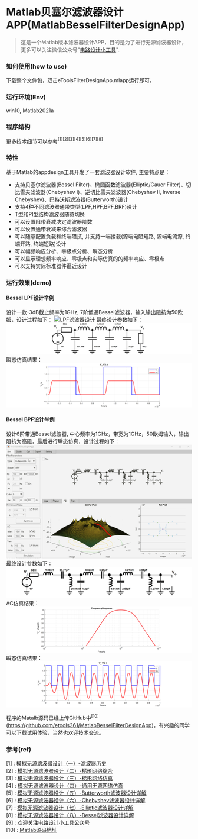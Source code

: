 # Matlab贝塞尔滤波器设计APP(MatlabBesselFilterDesignApp)
> 这是一个Matlab版本滤波器设计APP，目的是为了进行无源滤波器设计，更多可以关注微信公众号"[电路设计小工具](https://mp.weixin.qq.com/s/fxfEnir-hU0YvF9_CWyI6g)".

### 如何使用(how to use)
下载整个文件包，双击eToolsFilterDesignApp.mlapp运行即可。

### 运行环境(Env)
win10, Matlab2021a


### 程序结构

更多技术细节可以参考$^{[1][2][3][4][5][6][7][8]}$

### 特性
基于Matlab的appdesign工具开发了一套滤波器设计软件, 主要特点是：
- 支持贝塞尔滤波器(Bessel Filter)、椭圆函数滤波器(Elliptic/Cauer Filter)、切比雪夫滤波器(Chebyshev I)、逆切比雪夫滤波器(Chebyshev II, Inverse Chebyshev)、巴特沃斯滤波器(Butterworth)设计
- 支持4种不同滤波器通带类型(LPF,HPF,BPF,BRF)设计
- T型和PI型结构滤波器随意切换
- 可以设置阻带衰减决定滤波器阶数
- 可以设置通带衰减来综合滤波器
- 可以随意配置负载和终端阻抗, 并支持一端接载(源端电阻短路, 源端电流源, 终端开路, 终端短路)设计
- 可以幅频响应分析、零极点分析、瞬态分析
- 可以显示理想频率响应、零极点和实际仿真的的频率响应、零极点
- 可以支持实际标准器件逼近设计

### 运行效果(demo)

#### Bessel LPF设计举例
设计一款-3dB截止频率为1GHz, 7阶低通Bessel滤波器，输入输出阻抗为50欧姆，设计过程如下：
![LPF滤波器设计](LPF_design_1GHz_Bessel.gif)
最终设计参数如下：
![LPF滤波器设计最终](LPF_7th_Design_Final_Bessel.png)
瞬态仿真结果：
![LPF滤波器设计最终](LPF_7th_Design_Final_PZ_Bessel.png)

#### Bessel BPF设计举例
设计6阶带通Bessel滤波器, 中心频率为1GHz，带宽为1GHz，50欧姆输入，输出阻抗为高阻，最后进行瞬态仿真，设计过程如下：
![BPF滤波器设计](BPF_design_1GHz_Bessel.gif)
最终设计参数如下：
![BPF滤波器设计最终](BPF_7th_Design_Final_Bessel.png)
AC仿真结果：
![BPF滤波器设计最终](BPF_7th_Design_Final_AC_Bessel.png)
瞬态仿真结果：
![BPF滤波器设计最终](BPF_7th_Design_Final_TRAN_Bessel.png)

程序的Matalb源码已经上传GitHub中$^{[10]}$(https://github.com/etools361/MatlabBesselFilterDesignApp)，有兴趣的同学可以下载试用体验，当然也欢迎技术交流。


### 参考(ref)
[1] : [模拟无源滤波器设计（一）-滤波器历史](https://mp.weixin.qq.com/s/wNRHyBHpimjU90bymHp7JA) \
[2] : [模拟无源滤波器设计（二）-梯形网络综合](https://mp.weixin.qq.com/s/3GMQs4WDm683tdAXqyoOgQ) \
[3] : [模拟无源滤波器设计（三）-梯形网络仿真](https://mp.weixin.qq.com/s/nZFx7weLcO-WRKLbP0T4jQ) \
[4] : [模拟无源滤波器设计（四）-通用无源网络仿真](https://mp.weixin.qq.com/s/mllwGShvbh3TWdFRbp9LhQ) \
[5] : [模拟无源滤波器设计（五）-Butterworth滤波器设计详解](https://mp.weixin.qq.com/s/pIMPIh8ize49mxXG4SHT_w) \
[6] : [模拟无源滤波器设计（六）-Chebyshev滤波器设计详解](https://mp.weixin.qq.com/s/6b1HF81X93M9D4yfIAFROw) \
[7] : [模拟无源滤波器设计（七）-Elliptic滤波器设计详解](https://mp.weixin.qq.com/s/6b1HF81X93M9D4yfIAFROw) \
[8] : [模拟无源滤波器设计（八）-Bessel滤波器设计详解](https://mp.weixin.qq.com/s/PE0A3CqseqTcnJ01mNUlhw) \
[9] : [欢迎关注电路设计小工具公众号](https://mp.weixin.qq.com/s/fxfEnir-hU0YvF9_CWyI6g) \
[10] : [Matlab源码地址](https://github.com/etools361/MatlabBesselFilterDesignApp)
